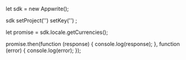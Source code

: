let sdk = new Appwrite();

sdk
    setProject('')
    setKey('')
;

let promise = sdk.locale.getCurrencies();

promise.then(function (response) {
    console.log(response);
}, function (error) {
    console.log(error);
});